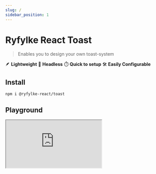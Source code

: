 ```yaml
---
slug: /
sidebar_position: 1
---
```


# Ryfylke React Toast

> Enables you to design your own toast-system

🪶 **Lightweight** 🍞 **Headless** ⏱️ **Quick to setup** 🛠️ **Easily Configurable**

## Install

```bash
npm i @ryfylke-react/toast
```

## Playground

<iframe src="https://codesandbox.io/embed/happy-orla-1hi1k0?codemirror=1&fontsize=14&hidenavigation=1&module=%2Fsrc%2FApp.tsx&theme=dark"
     style={{width: "100%", height: "500px", border: 0, height: "500px", overflow: "hidden"}}
     title="happy-orla-1hi1k0"
     allow="accelerometer; ambient-light-sensor; camera; encrypted-media; geolocation; gyroscope; hid; microphone; midi; payment; usb; vr; xr-spatial-tracking"
     sandbox="allow-forms allow-modals allow-popups allow-presentation allow-same-origin allow-scripts"
   ></iframe>
